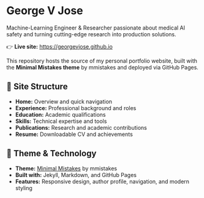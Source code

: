 # George V Jose

Machine-Learning Engineer & Researcher passionate about medical AI safety and turning cutting-edge research into production solutions.

👉 **Live site:** https://georgevjose.github.io

This repository hosts the source of my personal portfolio website, built with the **Minimal Mistakes theme** by mmistakes and deployed via GitHub Pages.

## 📄 Site Structure

- **Home:** Overview and quick navigation
- **Experience:** Professional background and roles
- **Education:** Academic qualifications
- **Skills:** Technical expertise and tools
- **Publications:** Research and academic contributions
- **Resume:** Downloadable CV and achievements

## 🎨 Theme & Technology

- **Theme:** [Minimal Mistakes](https://github.com/mmistakes/minimal-mistakes) by mmistakes
- **Built with:** Jekyll, Markdown, and GitHub Pages
- **Features:** Responsive design, author profile, navigation, and modern styling